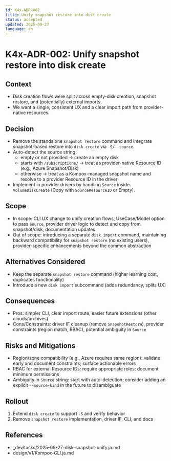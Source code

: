 ```yaml
---
id: K4x-ADR-002
title: Unify snapshot restore into disk create
status: accepted
updated: 2025-09-27
language: en
---
```

# K4x-ADR-002: Unify snapshot restore into disk create

## Context

- Disk creation flows were split across empty-disk creation, snapshot restore, and (potentially) external imports.
- We want a single, consistent UX and a clear import path from provider-native resources.

## Decision

- Remove the standalone `snapshot restore` command and integrate snapshot-based restore into `disk create` via `-S/--source`.
- Auto-detect the source string:
  - empty or not provided → create an empty disk
  - starts with `/subscriptions/` → treat as provider-native Resource ID (e.g., Azure Snapshot/Disk)
  - otherwise → treat as a Kompox-managed snapshot name and resolve to a provider Resource ID in the driver
- Implement in provider drivers by handling `Source` inside `VolumeDiskCreate` (Copy with `SourceResourceID` or Empty).

## Scope

- In scope: CLI UX change to unify creation flows, UseCase/Model option to pass `Source`, provider driver logic to detect and copy from snapshot/disk, documentation updates
- Out of scope: introducing a separate `disk import` command, maintaining backward compatibility for `snapshot restore` (no existing users), provider-specific enhancements beyond the common abstraction

## Alternatives Considered

- Keep the separate `snapshot restore` command (higher learning cost, duplicates functionality)
- Introduce a new `disk import` subcommand (adds redundancy, splits UX)

## Consequences

- Pros: simpler CLI, clear import route, easier future extensions (other clouds/archives)
- Cons/Constraints: driver IF cleanup (remove `SnapshotRestore`), provider constraints (region match, RBAC), potential ambiguity in `Source`

## Risks and Mitigations

- Region/zone compatibility (e.g., Azure requires same region): validate early and document constraints; surface actionable errors
- RBAC for external Resource IDs: require appropriate roles; document minimum permissions
- Ambiguity in `Source` string: start with auto-detection; consider adding an explicit `--source-kind` in the future to disambiguate

## Rollout

1) Extend `disk create` to support `-S` and verify behavior
2) Remove `snapshot restore` implementation, driver IF, CLI, and docs

## References

- _dev/tasks/2025-09-27-disk-snapshot-unify.ja.md
- design/v1/Kompox-CLI.ja.md
